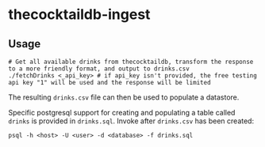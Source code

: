 # thecocktaildb-ingest

## Usage
```
# Get all available drinks from thecocktaildb, transform the response to a more friendly format, and output to drinks.csv
./fetchDrinks <_api_key> # if api_key isn't provided, the free testing api key "1" will be used and the response will be limited
```

The resulting `drinks.csv` file can then be used to populate a datastore.

Specific postgresql support for creating and populating a table called `drinks` is provided in `drinks.sql`.
Invoke after `drinks.csv` has been created:
```
psql -h <host> -U <user> -d <database> -f drinks.sql
```
